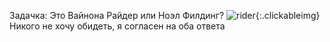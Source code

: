 ---
---
Задачка: Это Вайнона Райдер или Ноэл Филдинг?
![rider]({{site.url}}/assets/images/rider.jpg){:.clickableimg}
Никого не хочу обидеть, я согласен на оба ответа